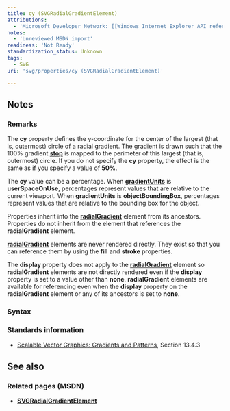 ```yaml
---
title: cy (SVGRadialGradientElement)
attributions:
  - 'Microsoft Developer Network: [[Windows Internet Explorer API reference](http://msdn.microsoft.com/en-us/library/ie/hh828809%28v=vs.85%29.aspx) Article]'
notes:
  - 'Unreviewed MSDN import'
readiness: 'Not Ready'
standardization_status: Unknown
tags:
  - SVG
uri: 'svg/properties/cy (SVGRadialGradientElement)'

---
```

## <span>Notes</span>

### <span>Remarks</span>

The **cy** property defines the y-coordinate for the center of the largest (that is, outermost) circle of a radial gradient. The gradient is drawn such that the 100% gradient [**stop**](/svg/elements/stop) is mapped to the perimeter of this largest (that is, outermost) circle. If you do not specify the **cy** property, the effect is the same as if you specify a value of **50%**.

The **cy** value can be a percentage. When [**gradientUnits**](/svg/properties/gradientUnits) is **userSpaceOnUse**, percentages represent values that are relative to the current viewport. When **gradientUnits** is **objectBoundingBox**, percentages represent values that are relative to the bounding box for the object.

Properties inherit into the [**radialGradient**](/svg/elements/radialGradient) element from its ancestors. Properties do not inherit from the element that references the **radialGradient** element.

[**radialGradient**](/svg/elements/radialGradient) elements are never rendered directly. They exist so that you can reference them by using the **fill** and **stroke** properties.

The **display** property does not apply to the [**radialGradient**](/svg/elements/radialGradient) element so **radialGradient** elements are not directly rendered even if the **display** property is set to a value other than **none**. **radialGradient** elements are available for referencing even when the **display** property on the **radialGradient** element or any of its ancestors is set to **none**.

### <span>Syntax</span>

### <span>Standards information</span>

-   [Scalable Vector Graphics: Gradients and Patterns](http://go.microsoft.com/fwlink/p/?linkid=199811), Section 13.4.3

## <span>See also</span>

### <span>Related pages (MSDN)</span>

-   [**SVGRadialGradientElement**](/svg/elements/radialGradient)
